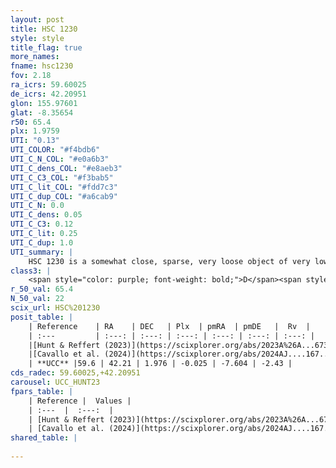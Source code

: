 ```yaml
---
layout: post
title: HSC 1230
style: style
title_flag: true
more_names: 
fname: hsc1230
fov: 2.18
ra_icrs: 59.60025
de_icrs: 42.20951
glon: 155.97601
glat: -8.35654
r50: 65.4
plx: 1.9759
UTI: "0.13"
UTI_COLOR: "#f4bdb6"
UTI_C_N_COL: "#e0a6b3"
UTI_C_dens_COL: "#e8aeb3"
UTI_C_C3_COL: "#f3bab5"
UTI_C_lit_COL: "#fdd7c3"
UTI_C_dup_COL: "#a6cab9"
UTI_C_N: 0.0
UTI_C_dens: 0.05
UTI_C_C3: 0.12
UTI_C_lit: 0.25
UTI_C_dup: 1.0
UTI_summary: |
    HSC 1230 is a somewhat close, sparse, very loose object of very low C3 quality. It was recently reported in the literature.<br><br><span style="color: #99180f; font-weight: bold;">Warning: </span>contains less than 25 stars with <i>P>0.5</i> estimated.
class3: |
    <span style="color: purple; font-weight: bold;">D</span><span style="color: red; font-weight: bold;">C</span>
r_50_val: 65.4
N_50_val: 22
scix_url: HSC%201230
posit_table: |
    | Reference    | RA    | DEC   | Plx  | pmRA  | pmDE   |  Rv  |
    | :---         | :---: | :---: | :---: | :---: | :---: | :---: |
    |[Hunt & Reffert (2023)](https://scixplorer.org/abs/2023A%26A...673A.114H) | 59.589 | 42.194 | 1.98 | -0.082 | -7.539 | -3.323 |
    |[Cavallo et al. (2024)](https://scixplorer.org/abs/2024AJ....167...12C) | 59.685 | 42.329 | 1.979 | -- | -- | -- |
    | **UCC** |59.6 | 42.21 | 1.976 | -0.025 | -7.604 | -2.43 | 
cds_radec: 59.60025,+42.20951
carousel: UCC_HUNT23
fpars_table: |
    | Reference |  Values |
    | :---  |  :---:  |
    | [Hunt & Reffert (2023)](https://scixplorer.org/abs/2023A%26A...673A.114H) | `AV50=1.175, diffAV50=1.271, MOD50=8.419, logAge50=7.863` |
    | [Cavallo et al. (2024)](https://scixplorer.org/abs/2024AJ....167...12C) | `AV50=1.21, dMod50=8.51, logAge50=8.43, [Fe/H]50=0.15` |
shared_table: |
    
---
```

